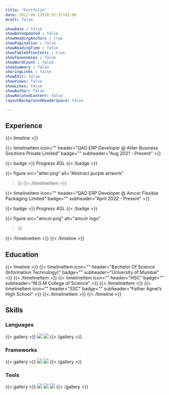 ```yaml
---
title: "Portfolio"
date: 2022-06-13T20:55:37+01:00
draft: false

showDate : false
showDateUpdated : false
showHeadingAnchors : true
showPagination : false
showReadingTime : false
showTableOfContents : true
showTaxonomies : false 
showWordCount : false
showSummary : false
sharingLinks : false
showEdit: false
showViews: false
showLikes: false
showAuthor: false
showRelatedContent: false
layoutBackgroundHeaderSpace: false

---
```


## Experience

{{< timeline >}}

{{< timelineItem icon="" header="QAD ERP Developer @ Aliter Business Solutions Private Limited" badge="" subheader="Aug 2021 - Present" >}}

{{< badge >}}
Progress 4GL
{{< /badge >}}

{{< figure
    src="aliter.png"
    alt="Abstract purple artwork"
>}}
{{< /timelineItem >}}

{{< timelineItem icon="" header="QAD ERP Developer @ Amcor Flexible Packaging Limited" badge="" subheader="April 2022 - Present" >}}

{{< badge >}}
Progress 4GL
{{< /badge >}}

{{< figure
    src="amcor.png"
    alt="amcor logo"
>}}

{{< /timelineItem >}}
{{< /timeline >}}

## Education
{{< timeline >}}
{{< timelineItem icon="" header="Bachelor Of Science (Information Technology)" badge="" subheader="University of Mumbai" >}}
{{< /timelineItem >}}
{{< timelineItem icon="" header="HSC" badge="" subheader="M.G.M College of Science" >}}
{{< /timelineItem >}}
{{< timelineItem icon="" header="SSC" badge="" subheader="Father Agnel’s High School" >}}
{{< /timelineItem >}}
{{< /timeline >}}

## Skills
### Languages
{{< gallery >}}
  <img src="skills/bash.jpg" class="grid-w25 rounded-md" />
  <img src="skills/progress.png" class="grid-w25 rounded-md" />
{{< /gallery >}}

### Frameworks
{{< gallery >}}
  <img src="skills/hugo.png" class="grid-w25 rounded-md" />
  <img src="skills/flask.jpg" class="grid-w25 rounded-md" />
{{< /gallery >}}

### Tools
{{< gallery >}}
  <img src="skills/linux.jpg" class="grid-w25 rounded-md" />
  <img src="skills/git.png" class="grid-w25 rounded-md" />
  <img src="skills/gitlab.png" class="grid-w25 rounded-md" />
{{< /gallery >}}
